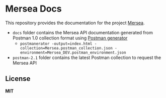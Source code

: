 # Mersea Docs

This repository provides the documentation for the project [Mersea](https://github.com/FranckKe/mersea).


- `docs` folder contains the Mersea API documentation generated from Postman 1.0 collection format using [Postman generator](https://github.com/aubm/postmanerator)
  - `postmanerator -output=index.html -collection=Mersea.postman_collection.json -environment=Mersea_DEV.postman_environment.json`
- `postman-2.1` folder contains the latest Postman collection to request the Mersea API


## License

**MIT**
